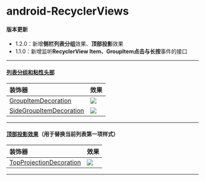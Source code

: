 # android-RecyclerViews
#### 版本更新
* 1.2.0：新增**侧栏列表分组**效果、**顶部投影**效果
* 1.1.0：新增监听**RecyclerView Item、GroupItem点击与长按**事件的接口
***

#### [列表分组和粘性头部](https://github.com/AnliaLee/android-RecyclerViews/blob/master/md/group.md)

| 装饰器|效果|
|:-|:-|
|[GroupItemDecoration](https://github.com/AnliaLee/android-RecyclerViews/blob/master/library/src/main/java/com/anlia/library/group/GroupItemDecoration.java)|![](https://user-gold-cdn.xitu.io/2017/12/29/160a15f16236cba8?w=208&h=300&f=gif&s=162696)|
|[SideGroupItemDecoration](https://github.com/AnliaLee/android-RecyclerViews/blob/master/library/src/main/java/com/anlia/library/group/SideGroupItemDecoration.java)|![](http://upload-images.jianshu.io/upload_images/4909537-e56a2587f6d07cee.gif?imageMogr2/auto-orient/strip%7CimageView2/2/w/1240)|
***
#### [顶部投影效果](https://github.com/AnliaLee/android-RecyclerViews/blob/master/md/header.md)（用于替换当前列表第一项样式）

| 装饰器|效果|
|:-|:-|
|[TopProjectionDecoration](https://github.com/AnliaLee/android-RecyclerViews/blob/master/library/src/main/java/com/anlia/library/header/TopProjectionDecoration.java)|![](http://upload-images.jianshu.io/upload_images/4909537-e3eb374299e1fa55.gif?imageMogr2/auto-orient/strip%7CimageView2/2/w/1240)|
***

